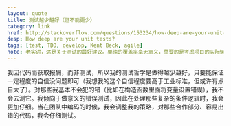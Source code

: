```yaml
---
layout: quote
title: 测试越少越好（但不能更少）
category: link
href: http://stackoverflow.com/questions/153234/how-deep-are-your-unit-tests
desp: How deep are your unit tests?
tags: [test, TDD, develop, Kent Beck, agile]
note: 老实讲，这是关于测试的最好建议。单纯的覆盖率毫无意义，重要的是考虑项目的实际情况，根据情况对测试策略作出调整；要深入分析bug，抓出根因，避免再犯。这是测试中，应该采取的，非常实践化的态度或哲学。
---
```



我因代码而获取报酬，而非测试，所以我的测试哲学是做得越少越好，只要能保证一定程度的自信没问题即可（我想我的这个自信程度要高于工业标准，但或许有点自大了）。对那些我基本不会犯的错（比如在构造函数里面将变量设置错误），我不会去测它。我倾向于做意义的错误测试，因此在处理那些复杂的条件逻辑时，我会更加仔细。当在团队中编码的时候，我会调整我的策略，对那些合作部分、容易出错的代码，我会仔细测试。



